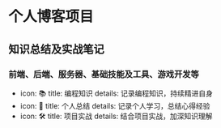 # 个人博客项目

## 知识总结及实战笔记

### 前端、后端、服务器、基础技能及工具、游戏开发等


- icon: 📚️
  title: 编程知识
  details: 记录编程知识，持续精进自身
- icon: 📒
  title: 个人总结
  details: 记录个人学习，总结心得经验
- icon: 🛠️
  title: 项目实战
  details: 结合项目实战，加深知识理解
